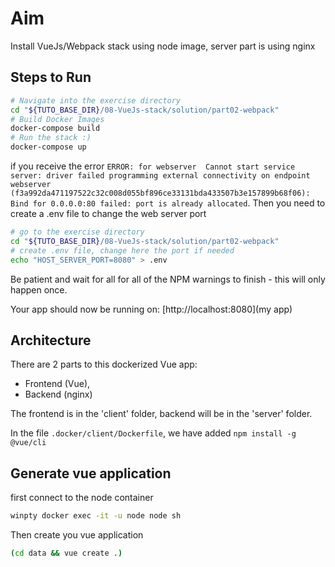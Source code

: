 # Aim
Install VueJs/Webpack stack using node image, server part is using nginx

## Steps to Run

```bash
# Navigate into the exercise directory 
cd "${TUTO_BASE_DIR}/08-VueJs-stack/solution/part02-webpack"
# Build Docker Images
docker-compose build
# Run the stack :)
docker-compose up
```

if you receive the error `ERROR: for webserver  Cannot start service server: driver failed programming external connectivity on endpoint webserver (f3a992da471197522c32c008d055bf896ce33131bda433507b3e157899b68f06): Bind for 0.0.0.0:80 failed: port is already allocated`.
Then you need to create a .env file to change the web server port
 ```bash
 # go to the exercise directory
 cd "${TUTO_BASE_DIR}/08-VueJs-stack/solution/part02-webpack"
 # create .env file, change here the port if needed
 echo "HOST_SERVER_PORT=8080" > .env
 ```

Be patient and wait for all for all of the NPM warnings to finish - this will only happen once. 

Your app should now be running on: [http://localhost:8080](my app)

## Architecture

There are 2 parts to this dockerized Vue app: 
* Frontend (Vue), 
* Backend (nginx)

The frontend is in the 'client' folder, backend will be in the 'server' folder.

In the file `.docker/client/Dockerfile`, we have added `npm install -g @vue/cli`

## Generate vue application

first connect to the node container
```bash
winpty docker exec -it -u node node sh
```

Then create you vue application
```bash
(cd data && vue create .)
```
